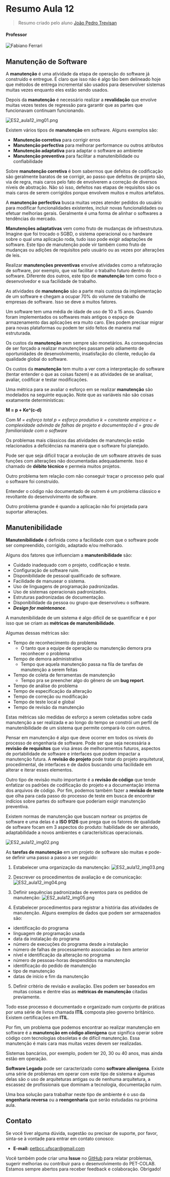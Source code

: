 # Resumo Aula 12
> Resumo criado pelo aluno [João Pedro Trevisan](https://www.linkedin.com/in/joao-pedro-trevisan)

#### Professor
![Fabiano Ferrari](https://img.shields.io/badge/Fabiano_Ferrari-%2300599C.svg?style=for-the-badge&logo=GoogleScholar&logoColor=white)

## Manutenção de Software
A **manutenção** é uma atividade da etapa de operação do software já construído e entregue. É claro que isso não é algo tão bem delineado hoje que métodos de entrega incremental são usados para desenvolver sistemas muitas vezes enquanto eles estão sendo usados.

Depois da **manutenção** é necessário realizar a **revalidação** que envolve muitas vezes testes de regressão para garantir que as partes que funcionavam continuam funcionando.

![ES2_aula12_img01.png](https://raw.githubusercontent.com/petbccufscar/.github/main/pet-colab/ES2/ES2_aula12_img01.png)

Existem vários tipos de **manutenção** em software. Alguns exemplos são:
+ **Manutenção corretiva** para corrigir erros
+ **Manutenção perfectiva** para melhorar performance ou outros atributos
+ **Manutenção adaptativa** para adaptar o software ao ambiente
+ **Manutenção preventiva** para facilitar a manutenibilidade ou confiabilidade

Sobre **manutenção corretiva** é bom sabermos que defeitos de codificação são geralmente baratos de se corrigir, ao passo que defeitos de projeto são, via de regra, mais caros pelo fato de envolverem a correção de diversos níveis de abstração. Não só isso, defeitos nas etapas de requisitos são os mais caros de serem corrigidos porque envolvem muitos e muitos artefatos.

A **manutenção perfectiva** busca muitas vezes atender pedidos do usuário para modificar funcionalidades existentes, incluir novas funcionalidades ou efetuar melhorias gerais. Geralmente é uma forma de alinhar o softwares a tendências do mercado.

**Manutenções adaptativas** vem como fruto de mudanças de infraestrutura. Imagine que foi trocado o SGBD, o sistema operacional ou o hardware sobre o qual uma aplicação roda, tudo isso pode exigir adaptações de software. Este tipo de manutenção pode vir também como fruto de mudanças ou adições de requisitos pelo usuário ou as vezes por alterações de leis.

Realizar **manutenções preventivas** envolve atividades como a refatoração de software, por exemplo, que vai facilitar o trabalho futuro dentro do software. Diferente dos outros, este tipo de **manutenção** tem como foco o desenvolvedor e sua facilidade de trabalho.

As atividades de **manutenção** são a parte mais custosa da implementação de um software e chegam a ocupar 70% do volume de trabalho de empresas de software. Isso se deve a muitos fatores.

Um software tem uma média de idade de uso de 10 a 15 anos. Quando foram implementados os softwares mais antigos o espaço de armazenamento das aplicações era muito caro. Eles podem precisar migrar para novas plataformas ou podem ter sido feitos de maneira mal estruturada.

Os custos da **manutenção** nem sempre são monetários. As consequências de ser forçado a realizar manutenções passam pelo adiamento de oportunidades de desenvolvimento, insatisfação do cliente, redução da qualidade global do software.

Os custos da **manutenção** tem muito a ver com a interpretação do software (tentar entender o que as coisas fazem) e as atividades de se analisar, avaliar, codificar e testar modificações.

Uma métrica para se avaliar o esforço em se realizar **manutenção** são modelados na seguinte equação. Note que as variáveis não são coisas exatamente determinísticas:

**M = p + Ke^(c-d)**

Com *M = esforço total*
*p = esforço produtivo*
*k = constante empírica*
*c = complexidade advinda de falhas de projeto e documentação*
*d = grau de familiaridade com o software*

Os problemas mais clássicos das atividades de manutenção estão relacionados a deficiências na maneira que o software foi planejado.

Pode ser que seja difícil traçar a evolução de um software através de suas funções com alterações não documentadas adequadamente. Isso é chamado de **débito técnico** e permeia muitos projetos.

Outro problema tem relação com não conseguir traçar o processo pelo qual o software foi construído.

Entender o código não documentado de outrem é um problema clássico e revoltante do desenvolvimento de software.

Outro problema grande é quando a aplicação não foi projetada para suportar alterações.

## Manutenibilidade
**Manutenibilidade** é definida como a facilidade com que o software pode ser compreendido, corrigido, adaptado e/ou melhorado.

Alguns dos fatores que influenciam a **manutenibilidade** são:

+  Cuidado inadequado com o projeto, codificação e teste.  
+ Configuração de software ruim.  
+ Disponibilidade de pessoal qualificado de software.  
+ Facilidade de manusear o sistema.  
+ Uso de linguagens de programação padronizadas.  
+ Uso de sistemas operacionais padronizados.
+ Estruturas padronizadas de documentação.
+ Disponibilidade da pessoa ou grupo que desenvolveu o software.
+ ***Design for maintenance***.

A manutenibilidade de um sistema é algo difícil de se quantificar e é por isso que se criam as **métricas de manutenibilidade**.

Algumas dessas métricas são:
+ Tempo de reconhecimento do problema
	+ O tanto que a equipe de operação ou manutenção demora pra reconhecer o problema
+ Tempo de demora administrativa 
	+ Tempo que aquela manutenção passa na fila de tarefas de manutenção a serem feitas
+ Tempo de coleta de ferramentas de manutenção
	+ Tempo pra se preencher algo do gênero de um **bug report**.
+ Tempo de análise do problema 
+ Tempo de especificação da alteração  
+ Tempo de correção ou modificação  
+ Tempo de teste local e global  
+ Tempo de revisão da manutenção

Estas métricas são medidas de esforço a serem coletadas sobre cada manutenção a ser realizada e ao longo do tempo se constrói um perfil de manutenibilidade de um sistema que permite compará-lo com outros.

Pensar em manutenção é algo que deve ocorrer em todos os níveis do processo de engenharia de software. Pode ser que seja necessária a **revisão de requisitos** que visa áreas de melhoramentos futuros, aspectos de portabilidade de software e interfaces que podem impactar a manutenção futura. A **revisão do projeto** pode tratar do projeto arquitetural, procedimental, de interfaces e de dados buscando uma facilidade em alterar e iterar esses elementos.

Outro tipo de revisão muito importante é a **revisão de código** que tende enfatizar os padrões de codificação do projeto e a documentação interna dos arquivos de código. Por fim, podemos também fazer a **revisão de teste** que olha para cada passo do processo de teste em busca de encontrar indícios sobre partes do software que poderiam exigir manutenção preventiva.

Existem normas de manutenção que buscam nortear os projetos de software e uma delas é a **ISO 9126** que prega que os fatores de qualidade de software focam em 3 aspectos do produto: habilidade de ser alterado, adaptabilidade a novos ambientes e caracterísiticas operacionais.

![ES2_aula12_img02.png](https://raw.githubusercontent.com/petbccufscar/.github/main/pet-colab/ES2/ES2_aula12_img02.png)

As **tarefas de manutenção** em um projeto de software são muitas e pode-se definir uma passo a passo a ser seguido:

1. Estabelecer uma organização da manutenção:
![ES2_aula12_img03.png](https://raw.githubusercontent.com/petbccufscar/.github/main/pet-colab/ES2/ES2_aula12_img03.png)

2. Descrever os procedimentos de avaliação e de comunicação:
![ES2_aula12_img04.png](https://raw.githubusercontent.com/petbccufscar/.github/main/pet-colab/ES2/ES2_aula12_img04.png)

3. Definir sequências padronizadas de eventos para os pedidos de manutenção:
![ES2_aula12_img05.png](https://raw.githubusercontent.com/petbccufscar/.github/main/pet-colab/ES2/ES2_aula12_img05.png)

4. Estabelecer procedimentos para registrar a história das atividades de manutenção. Alguns exemplos de dados que podem ser armazenados são:
- identificação do programa  
- linguagem de programação usada  
- data da instalação do programa  
- número de execuções do programa desde a instalação  
- número de falhas de processamento associadas ao item anterior  
- nível e identificação da alteração no programa  
- número de pessoas-horas despendidos na manutenção  
- identificação do pedido de manutenção  
- tipo de manutenção  
- datas de início e fim da manutenção

5. Definir critério de revisão e avaliação. Eles podem ser baseados em muitas coisas e dentre elas as **métricas de manutenção** citadas previamente.

Todo esse processo é documentado e organizado num conjunto de práticas por uma série de livros chamada **ITIL** composta pleo governo britânico. Existem certificações em **ITIL**.

Por fim, um problema que podemos encontrar ao realizar manutenção em software é a **manutenção em código alienígena** que significa operar sobre código com tecnologias obsoletas e de difícil manutenção. Essa manutenção é mais cara mas muitas vezes devem ser realizadas.

Sistemas bancários, por exemplo, podem ter 20, 30 ou 40 anos, mas ainda estão em operação.

**Software Legado** pode ser caracterizado como **software alienígena**. Existe uma série de problemas em operar com este tipo de sistema e algumas delas são o uso de arquiteturas antigas ou de nenhuma arquitetura, a escassez de profissionais que dominam a tecnologia, documentação ruim.

Uma boa solução para trabalhar neste tipo de ambiente é o uso da **engenharia reversa** ou a **reengenharia** que serão estudadas na próxima aula.


## Contato
Se você tiver alguma dúvida, sugestão ou precisar de suporte, por favor, sinta-se à vontade para entrar em contato conosco:

- **E-mail:** petbcc.ufscar@gmail.com

Você também pode criar uma **Issue** no [GitHub](https://github.com/petbccufscar/pet-colab/issues) para relatar problemas, sugerir melhorias ou contribuir para o desenvolvimento do PET-COLAB. Estamos sempre abertos para receber feedback e colaboração. Obrigado!
